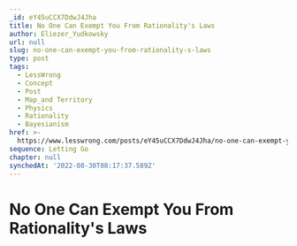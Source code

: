 ```yaml
---
_id: eY45uCCX7DdwJ4Jha
title: No One Can Exempt You From Rationality's Laws
author: Eliezer_Yudkowsky
url: null
slug: no-one-can-exempt-you-from-rationality-s-laws
type: post
tags:
  - LessWrong
  - Concept
  - Post
  - Map_and Territory
  - Physics
  - Rationality
  - Bayesianism
href: >-
  https://www.lesswrong.com/posts/eY45uCCX7DdwJ4Jha/no-one-can-exempt-you-from-rationality-s-laws
sequence: Letting Go
chapter: null
synchedAt: '2022-08-30T08:17:37.589Z'
---
```

# No One Can Exempt You From Rationality's Laws

